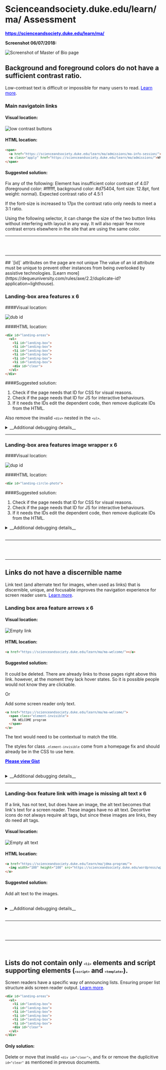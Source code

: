 <style>
img {
	max-width:99%;
}
a {
  color: blue;
}
pre {
  font: inherit;
  word-wrap: break-word;
  background: none;
  border: none;
}
code {
  font-size: 10px;
}
</style>

# Scienceandsociety.duke.edu/learn/ma/ Assessment

__<https://scienceandsociety.duke.edu/learn/ma/>__

__Screenshot 06/07/2018:__

![Screenshot of Master of Bio page](assets/screenshot-of-master-bio.png)


## Background and foreground colors do not have a sufficient contrast ratio.
Low-contrast text is difficult or impossible for many users to read. [Learn more](https://dequeuniversity.com/rules/axe/2.2/color-contrast?application=lighthouse).


### Main navigatoin links

#### Visual location:
![low contrast buttons](assets/contrast-buttons.png)

#### HTML location:

```html
<span>
  <a href="https://scienceandsociety.duke.edu/learn/ma/admissions/ma-info-session/">Online Info Session</a> 
  <a class="apply" href="https://scienceandsociety.duke.edu/learn/ma/admissions/">Who Should Apply?</a>
</span>
```

#### Suggested solution:

Fix any of the following:
Element has insufficient color contrast of 4.07 (foreground color: #ffffff, background color: #d75404, font size: 12.8pt, font weight: normal). Expected contrast ratio of 4.5:1

If the font-size is increased to 17px the contrast ratio only needs to meet a 3:1 ratio.

Using the following selector, it can change the size of the two button links without interfering with layout in any way. It will also repair few more contrast errors elsewhere in the site that are using the same color.

<hr>

<br>
<br>
<hr>
## `[id]` attributes on the page are not unique
The value of an id attribute must be unique to prevent other instances from being overlooked by assistive technologies. [Learn more](https://dequeuniversity.com/rules/axe/2.2/duplicate-id?application=lighthouse).


### Landing-box area features x 6

####Visual location:

![dub id](assets/id-dup-landing-box.png)

####HTML location:

```html
<div id="landing-areas">
  <ul>
    <li id="landing-box">
    <li id="landing-box">
    <li id="landing-box">
    <li id="landing-box">
    <li id="landing-box">
    <li id="landing-box">
    <div id="clear">
  </ul>
</div>
```

####Suggested solution:

1. Check if the page needs that ID for CSS for visual reasons.
2. Check if the page needs that ID for JS for interactive behaviours.
3. If it needs the IDs edit the dependent code, then remove duplicate IDs from the HTML.

Also remove the invalid `<div>` nested in the `<ul>`.

<details>
<summary>__Additional debugging details__</summary>

_Selector path:_ <br> `[u'#landing-areas > ul > li:nth-child(1)']`

_DOM path:_ <br>
`1,HTML,1,BODY,12,DIV,0,DIV,0,UL,0,LI`
</details>

<hr>

### Landing-box area features image wrapper x 6

####Visual location:

![dup id](assets/id-dup-landing-circle.png)

####HTML location:

```html
<div id="landing-circle-photo">
```

####Suggested solution:

1. Check if the page needs that ID for CSS for visual reasons.
2. Check if the page needs that ID for JS for interactive behaviours.
3. If it needs the IDs edit the dependent code, then remove duplicate IDs from the HTML.

<details>
<summary>__Additional debugging details__</summary>

_Selector path:_ <br> `[u'#landing-areas > ul > li:nth-child(1) > div']`

_DOM path:_ <br>
`1,HTML,1,BODY,12,DIV,0,DIV,0,UL,0,LI,0,DIV`
</details>

<br>
<hr>
<br>
<br>
<hr>

## Links do not have a discernible name
Link text (and alternate text for images, when used as links) that is discernible, unique, and focusable improves the navigation experience for screen reader users. [Learn more](https://dequeuniversity.com/rules/axe/2.2/link-name?application=lighthouse).

### Landing box area feature arrows x 6

#### Visual location:

![Empty link](assets/link-empty-landing-box.png)

#### HTML location:

```html
<a href="https://scienceandsociety.duke.edu/learn/ma/ma-welcome/"></a>
```

#### Suggested solution:

It could be deleted. There are already links to those pages right above this link. however, at the moment they lack hover states. So it is possible people would not know they are clickable.

Or

Add some screen reader only text.

```html
<a href="https://scienceandsociety.duke.edu/learn/ma/ma-welcome/">
  <span class="element-invisible">
    MA WELCOME program
  </span>
</a>
```

The text would need to be contextual to match the title. 

The styles for class `.element-invisible` come from a homepage fix and should already be in the CSS to use here.

__[Please view Gist](https://gist.github.com/jhc36-duke-edu/72c6565a83ea91b3f7ddd0bcb2cb7314/revisions)__

<br>

<details>
<summary>__Additional debugging details__</summary>

_Selector path:_ <br> `[u'#landing-areas > ul > li:nth-child(1) > div > a[href$="ma-welcome/"]']`

_DOM path:_ <br>
`1,HTML,1,BODY,12,DIV,0,DIV,0,UL,0,LI,0,DIV,0,A`

_Summary:_ <br>
Fix all of the following:
  Element is in tab order and does not have accessible text

Fix any of the following:
  Element does not have text that is visible to screen readers
  aria-label attribute does not exist or is empty
  aria-labelledby attribute does not exist, references elements that do not exist or references elements that are empty or not visible
  Element's default semantics were not overridden with role="presentation"
  Element's default semantics were not overridden with role="none"
</details>

<hr>

### Landing-box feature link with image is missing alt text x 6

If a link, has not text, but does have an image, the alt text becomes that link's text for a screen reader. These images have no alt text. Decortive icons do not always require alt tags, but since these images are links, they do need alt tags.


#### Visual location:

![Empty alt text](assets/link-w-image-no-alt.png)

#### HTML location:

```html
<a href="https://scienceandsociety.duke.edu/learn/ma/jdma-program/">
  <img width="100" height="100" src="https://scienceandsociety.duke.edu/wordpress/wp-content/uploads/duke-law2-100x100.jpg" class="attachment-thumbnail size-thumbnail wp-post-image" alt="">
</a>
```
#### Suggested solution:

Add alt text to the images.

<br>

<details>
<summary>__Additional debugging details__</summary>

_Selector path:_ <br> `[u'#landing-areas > ul > li:nth-child(5) > div > a[href$="jdma-program/"]']`

_DOM path:_ <br>
`1,HTML,1,BODY,12,DIV,0,DIV,0,UL,4,LI,0,DIV,0,A`

_Summary:_ <br>
Fix all of the following:
  Element is in tab order and does not have accessible text

Fix any of the following:
  Element does not have text that is visible to screen readers
  aria-label attribute does not exist or is empty
  aria-labelledby attribute does not exist, references elements that do not exist or references elements that are empty or not visible
  Element's default semantics were not overridden with role="presentation"
  Element's default semantics were not overridden with role="none"
</details>

<br>
<hr>
<br>
<br>
<hr>
<br>

## Lists do not contain only `<li>` elements and script supporting elements (`<script>` and `<template>`).
Screen readers have a specific way of announcing lists. Ensuring proper list structure aids screen reader output. [Learn more](https://dequeuniversity.com/rules/axe/2.2/list?application=lighthouse).

```html
<div id="landing-areas">
  <ul>
    <li id="landing-box">
    <li id="landing-box">
    <li id="landing-box">
    <li id="landing-box">
    <li id="landing-box">
    <li id="landing-box">
    <div id="clear">
  </ul>
</div>
```

#### Only solution:

Delete or move that invalid `<div id="clear">`, and fix or remove the duplicitive `id="clear"` as mentioned in prevous documents.